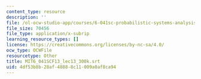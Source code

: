 ```yaml
---
content_type: resource
description: ''
file: /ol-ocw-studio-app/courses/6-041sc-probabilistic-systems-analysis-and-applied-probability-fall-2013/4df53b8b28af48888c11009a0af8ca94_MIT6_041SCF13_lec13_300k.srt
file_size: 70456
file_type: application/x-subrip
learning_resource_types: []
license: https://creativecommons.org/licenses/by-nc-sa/4.0/
ocw_type: OCWFile
resourcetype: Other
title: MIT6_041SCF13_lec13_300k.srt
uid: 4df53b8b-28af-4888-8c11-009a0af8ca94
---
```

